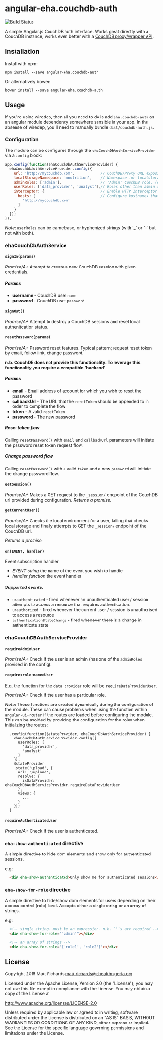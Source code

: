 # angular-eha.couchdb-auth

[![Build Status](https://travis-ci.org/eHealthAfrica/angular-eha.couchdb-auth.svg?&branch=master)](https://travis-ci.org/eHealthAfrica/angular-eha.couchdb-auth)

A simple Angular.js CouchDB auth interface.  Works great directly with a CouchDB instance, works even better with a [CouchDB proxy/wrapper API](https://github.com/eHealthAfrica/hapi-couchdb-auth-bearer-plugin).

## Installation

Install with npm:

    npm install --save angular-eha.couchdb-auth

Or alternatively bower:

    bower install --save angular-eha.couchdb-auth

## Usage

If you're using wiredep, then all you need to do is add `eha.couchdb-auth` as an angular module dependency somewhere sensible in your app. In the absense of wiredep, you'll need to manually bundle `dist/couchdb-auth.js`.

### Configuration

The module can be configured through the `ehaCouchDbAuthServiceProvider` via a `config` block:

```javascript
app.config(function(ehaCouchDbAuthServiceProvider) {
  ehaCouchDbAuthServiceProvider.config({
    url: 'http://mycouchdb.com',            // CouchDB/Proxy URL exposing _session endpoints
    localStorageNamespace: 'mnutrition',    // Namespace for localstorage (default: lf)
    adminRoles: ['admin'],                  // 'Admin' CouchDB role. (default: `['_admin']`)
    userRoles: ['data_provider', 'analyst'],// Roles other than admin roles
    interceptor: {                          // Enable HTTP Interceptor (default: false)
      hosts: [                              // Configure hostnames that should be intercepted
        'http://mycouchdb.com'
      ]
    }
  });
});
```

_Note_: `userRoles` can be camelcase, or hyphenized strings (with '_' or '-' but not with both).

### ehaCouchDbAuthService

#### `signIn(params)`

_Promise/A+_ Attempt to create a new CouchDB session with given credentials.

##### Params

- **username** - CouchDB user `name`
- **password** - CouchDB user `password`

#### `signOut()`

_Promise/A+_ Attempt to destroy a CouchDB sessions and reset local authenitcation status.

####  `resetPassword(params)`

_Promise/A+_ Password reset features. Typical pattern; request reset token by email, follow link, change password.

**n.b. CouchDB does not provide this functionality. To leverage this functionality you require a compatible 'backend'**

##### Params

- **email** - Email address of account for which you wish to reset the password
- **callbackUrl** - The URL that the `resetToken` should be appended to in order to complete the flow
- **token** - A valid `resetToken`
- **password** - The new password

##### Reset token flow

Calling `resetPassword()` with `email` and `callbackUrl` parameters will initiate the password reset token request flow.

##### Change password flow

Calling `resetPassword()` with a valid `token` and a new `password` will initiate the change password flow.

#### `getSession()`

_Promise/A+_ Makes a GET request to the `_session/` endpoint of the CouchDB url provided during configuration. _Returns a promise._

#### `getCurrentUser()`

_Promise/A+_ Checks the local environment for a user, failing that checks local storage and finally attempts to GET the `_session/` endpoint of the CouchDB url.

_Returns a promise_

#### `on(EVENT, handler)`

Event subscription handler

- *EVENT* _string_ the name of the event you wish to handle
- *handler* _function_ the event handler

##### Supported events:

- `unauthenticated` - fired whenever an unauthenticated user / session attempts to access a resource that requires authentication.
- `unauthorized` - fired whenever the current user / session is unauthorised to access a resource
- `authenticationStateChange` - fired whenever there is a change in authenticate state.

### ehaCouchDBAuthServiceProvider

#### `requireAdminUser`

_Promise/A+_ Check if the user is an admin (has one of the `adminRoles` provided in the config).

#### `require<role-name>User`

E.g. the function for the `data_provider` role will be `requireDataProviderUser`.

_Promise/A+_ Check if the user has a particular role.

_Note_: These functions are created dynamically during the configuration of the module. These can cause problems when using the function within `angular-ui-router` if the routes are loaded before configuring the module. This can be avoided by providing the configuration for the roles when initializing the routes:

```
  .config(function($stateProvider, ehaCouchDbAuthServiceProvider) {
    ehaCouchDbAuthServiceProvider.config({
      userRoles: [
        'data_provider',
        'analyst'
      ]
    });
    $stateProvider
    .state('upload', {
      url: '/upload',
      resolve: {
        isDataProvider: ehaCouchDbAuthServiceProvider.requireDataProviderUser
      },
      views: {
        ...
      }
    });
  }
```

#### `requireAuthenticatedUser`

_Promise/A+_ Check if the user is authenticated.

### `eha-show-authenticated` directive

A simple directive to hide dom elements and show only for authenticated sessions.

e.g:

```html
  <div eha-show-authenticated>Only show me for authenticated sessions</div>
```

### `eha-show-for-role` directive

A simple directive to hide/show dom elements for users depending on their access control (role) level.  Accepts either a single string or an array of strings.

e.g:

```html
  <!-- single string. must be an expression. n.b. `'`s are required -->
  <div eha-show-for-role="'admin'"></div>

  <!-- an array of strings -->
  <div eha-show-for-role="['role1', 'role2']"></div>
```

## License

Copyright 2015 Matt Richards <matt.richards@ehealthnigeria.org>

Licensed under the Apache License, Version 2.0 (the "License"); you may not use this file except in compliance with the License.  You may obtain a copy of the License at

http://www.apache.org/licenses/LICENSE-2.0

Unless required by applicable law or agreed to in writing, software distributed under the License is distributed on an "AS IS" BASIS, WITHOUT WARRANTIES OR CONDITIONS OF ANY KIND, either express or implied.  See the License for the specific language governing permissions and limitations under the License.
